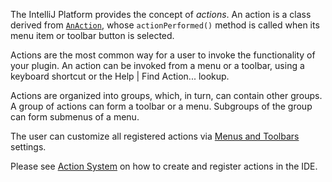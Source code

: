 [//]: # (title: Actions)

<!-- Copyright 2000-2022 JetBrains s.r.o. and other contributors. Use of this source code is governed by the Apache 2.0 license that can be found in the LICENSE file. -->

The IntelliJ Platform provides the concept of _actions_.
An action is a class derived from [`AnAction`](%gh-ic%/platform/editor-ui-api/src/com/intellij/openapi/actionSystem/AnAction.java), whose `actionPerformed()` method is called when its menu item or toolbar button is selected.

Actions are the most common way for a user to invoke the functionality of your plugin.
An action can be invoked from a menu or a toolbar, using a keyboard shortcut or the <ui-path>Help | Find Action...</ui-path> lookup.

Actions are organized into groups, which, in turn, can contain other groups.
A group of actions can form a toolbar or a menu.
Subgroups of the group can form submenus of a menu.

The user can customize all registered actions via [Menus and Toolbars](https://www.jetbrains.com/help/idea/customize-actions-menus-and-toolbars.html) settings.

Please see [Action System](basic_action_system.md) on how to create and register actions in the IDE.

